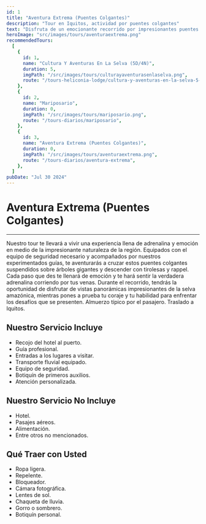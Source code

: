 ```yaml
---
id: 1
title: "Aventura Extrema (Puentes Colgantes)"
description: "Tour en Iquitos, actividad por puentes colgantes"
text: "Disfruta de un emocionante recorrido por impresionantes puentes colgantes en la selva, donde la adrenalina y la belleza natural se fusionan para una experiencia inolvidable."
heroImage: "src/images/tours/aventuraextrema.png"
recommendedTours:
  [
    {
      id: 1,
      name: "Cultura Y Aventuras En La Selva (5D/4N)",
      duration: 5,
      imgPath: "/src/images/tours/culturayaventurasenlaselva.png",
      route: "/tours-heliconia-lodge/cultura-y-aventuras-en-la-selva-5-dias-4-noches",
    },
    {
      id: 2,
      name: "Mariposario",
      duration: 0,
      imgPath: "/src/images/tours/mariposario.png",
      route: "/tours-diarios/mariposario",
    },
    {
      id: 3,
      name: "Aventura Extrema (Puentes Colgantes)",
      duration: 0,
      imgPath: "/src/images/tours/aventuraextrema.png",
      route: "/tours-diarios/aventura-extrema",
    },
  ]
pubDate: "Jul 30 2024"
---
```


# Aventura Extrema (Puentes Colgantes)

---

Nuestro tour te llevará a vivir una experiencia llena de adrenalina y emoción en medio de la impresionante naturaleza de la región. Equipados con el equipo de seguridad necesario y acompañados por nuestros experimentados guías, te aventurarás a cruzar estos puentes colgantes suspendidos sobre árboles gigantes y descender con tirolesas y rappel. Cada paso que des te llenará de emoción y te hará sentir la verdadera adrenalina corriendo por tus venas. Durante el recorrido, tendrás la oportunidad de disfrutar de vistas panorámicas impresionantes de la selva amazónica, mientras pones a prueba tu coraje y tu habilidad para enfrentar los desafíos que se presenten. Almuerzo típico por el pasajero. Traslado a Iquitos.

## Nuestro Servicio Incluye

- Recojo del hotel al puerto.
- Guía profesional.
- Entradas a los lugares a visitar.
- Transporte fluvial equipado.
- Equipo de seguridad.
- Botiquín de primeros auxilios.
- Atención personalizada.

## Nuestro Servicio No Incluye

- Hotel.
- Pasajes aéreos.
- Alimentación.
- Entre otros no mencionados.

## Qué Traer con Usted

- Ropa ligera.
- Repelente.
- Bloqueador.
- Cámara fotográfica.
- Lentes de sol.
- Chaqueta de lluvia.
- Gorro o sombrero.
- Botiquín personal.
